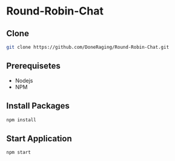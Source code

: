 # Round-Robin-Chat

## Clone

```bash
git clone https://github.com/DoneRaging/Round-Robin-Chat.git
```

## Prerequisetes

+ Nodejs
+ NPM

## Install Packages

```bash
npm install
```

## Start Application

```bash
npm start
```
